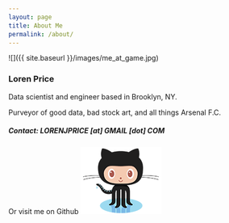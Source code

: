 ```yaml
---
layout: page
title: About Me
permalink: /about/
---
```


![]({{ site.baseurl }}/images/me_at_game.jpg)
### Loren Price 
Data scientist and engineer based in Brooklyn, NY.  
 
Purveyor of good data, bad stock art, and all things Arsenal F.C.

##### Contact: LORENJPRICE [at] GMAIL [dot] COM 

Or visit me on Github
[](https://github.com/lorenprice)
[![did this work?](/images/Octocat.png)](https://github.com/lorenprice)


